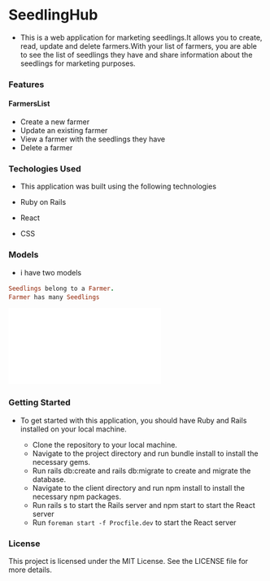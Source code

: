 # SeedlingHub
- This is a web application for marketing seedlings.It allows you to create, read, update and delete farmers.With your list of farmers, you are able to see the list of seedlings they have and share information about the seedlings for marketing purposes.

### Features
#### FarmersList

- Create a new farmer
- Update an existing farmer
- View a farmer with the seedlings they have
- Delete a farmer

### Techologies Used
- This application was built using the following technologies

- Ruby on Rails
- React
- CSS

### Models
- i have two models
```ruby
Seedlings belong to a Farmer.
Farmer has many Seedlings
```
![ERD](erd.pdf)

### Getting Started

- To get started with this application, you should have Ruby and Rails installed on your local machine.

  - Clone the repository to your local machine.
  - Navigate to the project directory and run bundle install to install the necessary gems.
  - Run rails db:create and rails db:migrate to create and migrate the database.
  - Navigate to the client directory and run npm install to install the necessary npm packages.
  - Run rails s to start the Rails server and npm start to start the React server
  - Run `foreman start -f Procfile.dev` to start the React server

### License
This project is licensed under the MIT License. See the LICENSE file for more details.